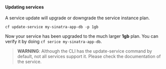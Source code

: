 #### Updating services

A service update will upgrade or downgrade the service instance plan.

```
cf update-service my-sinatra-app-db -p 1gb
```

Now your service has been upgraded to the much larger **1gb** plan. You can verify it by doing `cf serice my-sinatra-app-db`.
>**WARNING**: Although the CLI has the update-service command by default, not all services support it. Please check the documentation of the service.
